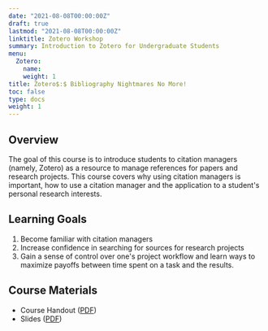 ```yaml
---
date: "2021-08-08T00:00:00Z"
draft: true
lastmod: "2021-08-08T00:00:00Z"
linktitle: Zotero Workshop
summary: Introduction to Zotero for Undergraduate Students
menu:
  Zotero:
    name: 
    weight: 1
title: Zotero$:$ Bibliography Nightmares No More!
toc: false
type: docs
weight: 1
---
```


## Overview

The goal of this course is to introduce students to citation managers (namely, Zotero) as a resource to manage references for papers and research projects. This course covers why using citation managers is important, how to use a citation manager and the application to a student's personal research interests.

## Learning Goals

1. Become familiar with citation managers
2. Increase confidence in searching for sources for research projects
3. Gain a sense of control over one's project workflow and learn ways to maximize payoffs between time spent on a task and the results.

## Course Materials

- Course Handout ([PDF](./Zotero_Notes.pdf))
- Slides ([PDF](./Zotero_Pres.pdf))
